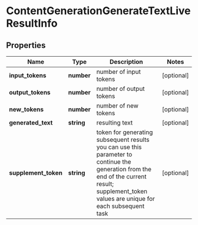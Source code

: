 # ContentGenerationGenerateTextLiveResultInfo

## Properties

| Name | Type | Description | Notes |
|------------ | ------------- | ------------- | -------------|
**input_tokens** | **number** | number of input tokens |[optional]|
**output_tokens** | **number** | number of output tokens |[optional]|
**new_tokens** | **number** | number of new tokens |[optional]|
**generated_text** | **string** | resulting text |[optional]|
**supplement_token** | **string** | token for generating subsequent results<br>you can use this parameter to continue the generation from the end of the current result;<br>supplement_token values are unique for each subsequent task |[optional]|